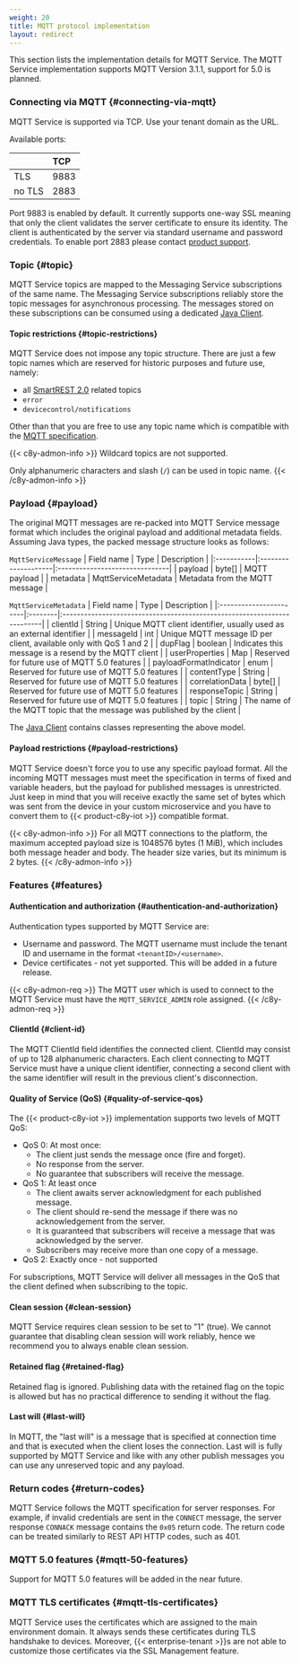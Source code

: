 ```yaml
---
weight: 20
title: MQTT protocol implementation
layout: redirect
---
```


This section lists the implementation details for MQTT Service. The MQTT Service implementation supports MQTT Version 3.1.1, support for 5.0 is planned.

### Connecting via MQTT {#connecting-via-mqtt}

MQTT Service is supported via TCP. Use your tenant domain as the URL.

Available ports:

| &nbsp; | TCP |
|:-----|:----|
| TLS | 9883 |
| no TLS | 2883 |

Port 9883 is enabled by default. It currently supports one-way SSL meaning that only the client validates the server certificate to ensure its identity.
The client is authenticated by the server via standard username and password credentials.
To enable port 2883 please contact [product support](/additional-resources/contacting-support/).

### Topic {#topic}

MQTT Service topics are mapped to the Messaging Service subscriptions of the same name.
The Messaging Service subscriptions reliably store the topic messages for asynchronous processing.
The messages stored on these subscriptions can be consumed using a dedicated [Java Client](/device-integration/mqtt-service#java-client).

#### Topic restrictions {#topic-restrictions}

MQTT Service does not impose any topic structure. There are just a few topic names which are reserved for historic purposes and future use, namely:
* all [SmartREST 2.0](/smartrest/smartrest-two) related topics
* `error`
* `devicecontrol/notifications`

Other than that you are free to use any topic name which is compatible with the [MQTT specification](http://docs.oasis-open.org/mqtt/mqtt/v3.1.1/os/mqtt-v3.1.1-os.html#_Toc398718106).

{{< c8y-admon-info >}}
Wildcard topics are not supported.

Only alphanumeric characters and slash (`/`) can be used in topic name.
{{< /c8y-admon-info >}}

### Payload {#payload}

The original MQTT messages are re-packed into MQTT Service message format which includes the original payload and additional metadata fields.
Assuming Java types, the packed message structure looks as follows:

`MqttServiceMessage`
| Field name | Type                | Description                    |
|:-----------|:--------------------|:-------------------------------|
| payload    | byte[]              | MQTT payload                   |
| metadata   | MqttServiceMetadata | Metadata from the MQTT message |

`MqttServiceMetadata`
| Field name             | Type    | Description                                                             |
|:-----------------------|:--------|:------------------------------------------------------------------------|
| clientId               | String  | Unique MQTT client identifier, usually used as an external identifier   |
| messageId              | int     | Unique MQTT message ID per client, available only with QoS 1 and 2      |
| dupFlag                | boolean | Indicates this message is a resend by the MQTT client                   |
| userProperties         | Map     | Reserved for future use of MQTT 5.0 features                            |
| payloadFormatIndicator | enum    | Reserved for future use of MQTT 5.0 features                            |
| contentType            | String  | Reserved for future use of MQTT 5.0 features                            |
| correlationData        | byte[]  | Reserved for future use of MQTT 5.0 features                            |
| responseTopic          | String  | Reserved for future use of MQTT 5.0 features                            |
| topic                  | String  | The name of the MQTT topic that the message was published by the client |

The [Java Client](/device-integration/mqtt-service#java-client) contains classes representing the above model.

#### Payload restrictions {#payload-restrictions}

MQTT Service doesn't force you to use any specific payload format. 
All the incoming MQTT messages must meet the specification in terms of fixed and variable headers, but the payload for published messages is unrestricted.
Just keep in mind that you will receive exactly the same set of bytes which was sent from the device in your custom microservice
and you have to convert them to {{< product-c8y-iot >}} compatible format.

{{< c8y-admon-info >}}
For all MQTT connections to the platform, the maximum accepted payload size is 1048576 bytes (1 MiB), which includes
both message header and body. The header size varies, but its minimum is 2 bytes.
{{< /c8y-admon-info >}}

### Features {#features}

#### Authentication and authorization {#authentication-and-authorization}

Authentication types supported by MQTT Service are:

*   Username and password. The MQTT username must include the tenant ID and username in the format `<tenantID>/<username>`.
*   Device certificates - not yet supported. This will be added in a future release.

{{< c8y-admon-req >}}
The MQTT user which is used to connect to the MQTT Service must have the `MQTT_SERVICE_ADMIN` role assigned.
{{< /c8y-admon-req >}}

#### ClientId {#client-id}

The MQTT ClientId field identifies the connected client. ClientId may consist of up to 128 alphanumeric characters.
Each client connecting to MQTT Service must have a unique client identifier, connecting a second client with the same identifier will result in the previous client's disconnection.

#### Quality of Service (QoS) {#quality-of-service-qos}

The {{< product-c8y-iot >}} implementation supports two levels of MQTT QoS:

* QoS 0: At most once:
    - The client just sends the message once (fire and forget).
    - No response from the server.
    - No guarantee that subscribers will receive the message.
* QoS 1: At least once
    - The client awaits server acknowledgment for each published message.
    - The client should re-send the message if there was no acknowledgement from the server.
    - It is guaranteed that subscribers will receive a message that was acknowledged by the server.
    - Subscribers may receive more than one copy of a message.
* QoS 2: Exactly once - not supported

For subscriptions, MQTT Service will deliver all messages in the QoS that the client defined when subscribing to the topic.

#### Clean session {#clean-session}

MQTT Service requires clean session to be set to "1" (true). We cannot guarantee that disabling clean session will work reliably, hence we recommend you to always enable clean session.

#### Retained flag {#retained-flag}

Retained flag is ignored. Publishing data with the retained flag on the topic is allowed but has no practical difference to sending it without the flag.

#### Last will {#last-will}

In MQTT, the "last will" is a message that is specified at connection time and that is executed when the client loses the connection. 
Last will is fully supported by MQTT Service and like with any other publish messages you can use any unreserved topic and any payload.

### Return codes {#return-codes}

MQTT Service follows the MQTT specification for server responses. For example, if invalid credentials are sent in the `CONNECT` message,
the server response `CONNACK` message contains the `0x05` return code.
The return code can be treated similarly to REST API HTTP codes, such as 401.

### MQTT 5.0 features {#mqtt-50-features}

Support for MQTT 5.0 features will be added in the near future.

### MQTT TLS certificates {#mqtt-tls-certificates}

MQTT Service uses the certificates which are assigned to the main environment domain. It always sends these certificates during TLS handshake to devices.
Moreover, {{< enterprise-tenant >}}s are not able to customize those certificates via the SSL Management feature.
